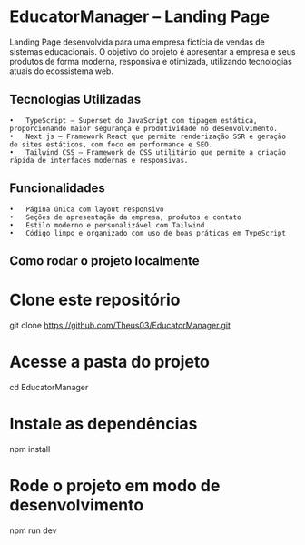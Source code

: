 # EducatorManager – Landing Page

Landing Page desenvolvida para uma empresa fictícia de vendas de sistemas educacionais. O objetivo do projeto é apresentar a empresa e seus produtos de forma moderna, responsiva e otimizada, utilizando tecnologias atuais do ecossistema web.

## Tecnologias Utilizadas
	•	TypeScript – Superset do JavaScript com tipagem estática, proporcionando maior segurança e produtividade no desenvolvimento.
	•	Next.js – Framework React que permite renderização SSR e geração de sites estáticos, com foco em performance e SEO.
	•	Tailwind CSS – Framework de CSS utilitário que permite a criação rápida de interfaces modernas e responsivas.

## Funcionalidades
	•	Página única com layout responsivo
	•	Seções de apresentação da empresa, produtos e contato
	•	Estilo moderno e personalizável com Tailwind
	•	Código limpo e organizado com uso de boas práticas em TypeScript

## Como rodar o projeto localmente

# Clone este repositório
git clone https://github.com/Theus03/EducatorManager.git

# Acesse a pasta do projeto
cd EducatorManager

# Instale as dependências
npm install

# Rode o projeto em modo de desenvolvimento
npm run dev
